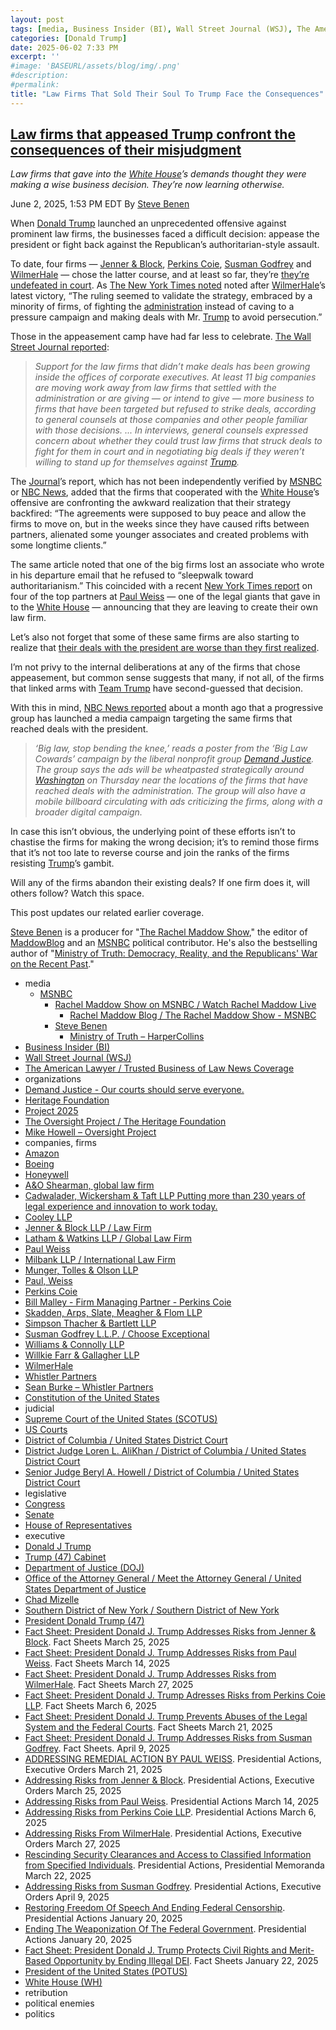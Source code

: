 ```yaml
---
layout: post
tags: [media, Business Insider (BI), Wall Street Journal (WSJ), The American Lawyer / Trusted Business of Law News Coverage, organizations, Demand Justice - Our courts should serve everyone., Heritage Foundation, Project 2025, The Oversight Project / The Heritage Foundation, Mike Howell – Oversight Project, companies firms, Amazon, Boeing, Honeywell, A&O Shearman global law firm, Cadwalader Wickersham & Taft LLP Putting more than 230 years of legal experience and innovation to work today., Cooley LLP, Jenner & Block LLP / Law Firm, Latham & Watkins LLP / Global Law Firm, Paul Weiss, Milbank LLP / International Law Firm, Munger Tolles & Olson LLP, Paul Weiss, Perkins Coie, Bill Malley - Firm Managing Partner - Perkins Coie, Skadden Arps Slate Meagher & Flom LLP, Simpson Thacher & Bartlett LLP, Susman Godfrey L.L.P. / Choose Exceptional, Williams & Connolly LLP, Willkie Farr & Gallagher LLP, WilmerHale, Whistler Partners, Sean Burke – Whistler Partners, Constitution of the United States, judicial, Supreme Court of the United States (SCOTUS), US Courts, District of Columbia / United States District Court, District Judge Loren L. AliKhan / District of Columbia / United States District Court, Senior Judge Beryl A. Howell / District of Columbia / United States District Court, legislative, Congress, Senate, House of Representatives, executive, Donald J Trump, Trump (47) Cabinet, Department of Justice (DOJ), Office of the Attorney General / Meet the Attorney General / United States Department of Justice, Chad Mizelle, Southern District of New York / Southern District of New York, President Donald Trump (47), Fact Sheet –  President Donald J. Trump Addresses Risks from Jenner & Block. Fact Sheets March 25 2025, Fact Sheet –  President Donald J. Trump Addresses Risks from Paul Weiss. Fact Sheets March 14 2025, Fact Sheet –  President Donald J. Trump Addresses Risks from WilmerHale. Fact Sheets March 27 2025, Fact Sheet –  President Donald J. Trump Adresses Risks from Perkins Coie LLP. Fact Sheets March 6 2025, Fact Sheet –  President Donald J. Trump Prevents Abuses of the Legal System and the Federal Courts. Fact Sheets March 21 2025, Fact Sheet –  President Donald J. Trump Addresses Risks from Susman Godfrey. Fact Sheets. April 9 2025, ADDRESSING REMEDIAL ACTION BY PAUL WEISS. Presidential Actions Executive Orders March 21 2025, Addressing Risks from Jenner & Block. Presidential Actions Executive Orders March 25 2025, Addressing Risks from Paul Weiss. Presidential Actions March 14 2025, Addressing Risks from Perkins Coie LLP. Presidential Actions March 6 2025, Addressing Risks From WilmerHale. Presidential Actions Executive Orders March 27 2025, Rescinding Security Clearances and Access to Classified Information from Specified Individuals. Presidential Actions Presidential Memoranda March 22 2025, Addressing Risks from Susman Godfrey. Presidential Actions Executive Orders April 9 2025, Restoring Freedom Of Speech And Ending Federal Censorship. Presidential Actions January 20 2025, Ending The Weaponization Of The Federal Government. Presidential Actions January 20 2025, Fact Sheet –  President Donald J. Trump Protects Civil Rights and Merit-Based Opportunity by Ending Illegal DEI. Fact Sheets January 22 2025, President of the United States (POTUS), White House (WH), retribution, political enemies, politics]
categories: [Donald Trump]
date: 2025-06-02 7:33 PM
excerpt: ''
#image: 'BASEURL/assets/blog/img/.png'
#description:
#permalink:
title: "Law Firms That Sold Their Soul To Trump Face the Consequences"
---
```



## [Law firms that appeased Trump confront the consequences of their misjudgment](https://www.msnbc.com/rachel-maddow-show/maddowblog/law-firms-appeased-trump-confront-consequences-misjudgment-rcna210449)

*Law firms that gave into the [White House](https://www.whitehouse.gov/)’s demands thought they were making a wise business decision. They’re now learning otherwise.*

June 2, 2025, 1:53 PM EDT
By [Steve Benen](https://www.msnbc.com/author/steve-benen-ncpn433601)

When [Donald Trump](https://www.donaldjtrump.com/) launched an unprecedented offensive against prominent law firms, the businesses faced a difficult decision: appease the president or fight back against the Republican’s authoritarian-style assault.

To date, four firms — [Jenner & Block](https://www.jenner.com/), [Perkins Coie](https://perkinscoie.com/), [Susman Godfrey](https://www.susmangodfrey.com/) and [WilmerHale](https://www.wilmerhale.com/) — chose the latter course, and at least so far, they’re [they’re undefeated in court](https://www.msnbc.com/rachel-maddow-show/maddowblog/judge-strikes-trump-executive-order-targeting-law-firm-extending-losin-rcna209344). As [The New York Times noted](https://www.nytimes.com/2025/05/27/us/politics/trump-law-firms-wilmerhale.html) noted after [WilmerHale](https://www.wilmerhale.com/)’s latest victory, “The ruling seemed to validate the strategy, embraced by a minority of firms, of fighting the [administration](https://www.whitehouse.gov/administration/) instead of caving to a pressure campaign and making deals with Mr. [Trump](https://www.donaldjtrump.com/) to avoid persecution.”

Those in the appeasement camp have had far less to celebrate. [The Wall Street Journal reported](https://www.wsj.com/us-news/law/law-firms-trump-deals-clients-71b3616d?mod=hp_lead_pos7):

> *Support for the law firms that didn’t make deals has been growing inside the offices of corporate executives. At least 11 big companies are moving work away from law firms that settled with the administration or are giving — or intend to give — more business to firms that have been targeted but refused to strike deals, according to general counsels at those companies and other people familiar with those decisions. ... In interviews, general counsels expressed concern about whether they could trust law firms that struck deals to fight for them in court and in negotiating big deals if they weren’t willing to stand up for themselves against [Trump](https://www.donaldjtrump.com/).*

The [Journal](https://www.wsj.com/)’s report, which has not been independently verified by [MSNBC](https://www.msnbc.com/) or [NBC News](https://www.nbcnews.com/), added that the firms that cooperated with the [White House](https://www.whitehouse.gov/)’s offensive are confronting the awkward realization that their strategy backfired: “The agreements were supposed to buy peace and allow the firms to move on, but in the weeks since they have caused rifts between partners, alienated some younger associates and created problems with some longtime clients.”

The same article noted that one of the big firms lost an associate who wrote in his departure email that he refused to “sleepwalk toward authoritarianism.” This coincided with a recent [New York Times report](https://www.nytimes.com/2025/05/23/business/karen-dunn-paul-weiss-partners.html) on four of the top partners at [Paul Weiss](https://www.paulweiss.com/) — one of the legal giants that gave in to the [White House](https://www.whitehouse.gov/) — announcing that they are leaving to create their own law firm.

Let’s also not forget that some of these same firms are also starting to realize that [their deals with the president are worse than they first realized](https://www.msnbc.com/rachel-maddow-show/maddowblog/prominent-law-firms-lando-calrissian-common-rcna201726).

I’m not privy to the internal deliberations at any of the firms that chose appeasement, but common sense suggests that many, if not all, of the firms that linked arms with [Team Trump](https://www.donaldjtrump.com/) have second-guessed that decision.

With this in mind, [NBC News reported](https://www.nbcnews.com/politics/trump-administration/furor-trumps-targeting-law-firms-heats-court-fight-ad-campaign-rcna202570) about a month ago that a progressive group has launched a media campaign targeting the same firms that reached deals with the president.

> *‘Big law, stop bending the knee,’ reads a poster from the ‘Big Law Cowards’ campaign by the liberal nonprofit group [Demand Justice](https://demandjustice.org/). The group says the ads will be wheatpasted strategically around [Washington](https://dc.gov/) on Thursday near the locations of the firms that have reached deals with the administration. The group will also have a mobile billboard circulating with ads criticizing the firms, along with a broader digital campaign.*

In case this isn’t obvious, the underlying point of these efforts isn’t to chastise the firms for making the wrong decision; it’s to remind those firms that it’s not too late to reverse course and join the ranks of the firms resisting [Trump](https://www.donaldjtrump.com/)’s gambit.

Will any of the firms abandon their existing deals? If one firm does it, will others follow? Watch this space.

This post updates our related earlier coverage.

[Steve Benen](https://www.msnbc.com/author/steve-benen-ncpn433601) is a producer for "[The Rachel Maddow Show](https://www.msnbc.com/rachel-maddow-show)," the editor of [MaddowBlog](https://www.msnbc.com/maddowblog) and an [MSNBC](https://www.msnbc.com/) political contributor. He's also the bestselling author of "[Ministry of Truth: Democracy, Reality, and the Republicans' War on the Recent Past](https://www.harpercollins.com/products/ministry-of-truth-steve-benen)."

- media
    - [MSNBC](https://www.msnbc.com/)
        - [Rachel Maddow Show on MSNBC / Watch Rachel Maddow Live](https://www.msnbc.com/rachel-maddow-show)
            - [Rachel Maddow Blog / The Rachel Maddow Show - MSNBC](https://www.msnbc.com/maddowblog)
        - [Steve Benen](https://www.msnbc.com/author/steve-benen-ncpn433601)
            - [Ministry of Truth – HarperCollins](https://www.harpercollins.com/products/ministry-of-truth-steve-benen)
- [Business Insider (BI)](https://www.businessinsider.com/)
- [Wall Street Journal (WSJ)](https://www.wsj.com/)
- [The American Lawyer / Trusted Business of Law News Coverage](https://www.law.com/americanlawyer/)
- organizations
- [Demand Justice - Our courts should serve everyone.](https://demandjustice.org/)
- [Heritage Foundation](https://www.heritage.org/)
- [Project 2025](https://www.project2025.org/)
- [The Oversight Project / The Heritage Foundation](https://www.heritage.org/oversight)
- [Mike Howell – Oversight Project](https://www.heritage.org/staff/mike-howell)
- companies, firms
- [Amazon](https://www.amazon.com/)
- [Boeing](https://www.boeing.com/)
- [Honeywell](https://www.honeywell.com/)
- [A&O Shearman, global law firm](https://www.aoshearman.com/)
- [Cadwalader, Wickersham & Taft LLP Putting more than 230 years of legal experience and innovation to work today.](https://www.cadwalader.com/)
- [Cooley LLP](https://www.cooley.com/)
- [Jenner & Block LLP / Law Firm](https://www.jenner.com/)
- [Latham & Watkins LLP / Global Law Firm](https://www.lw.com/en)
- [Paul Weiss](https://www.paulweiss.com/)
- [Milbank LLP / International Law Firm](https://www.milbank.com/en/)
- [Munger, Tolles & Olson LLP](https://www.mto.com/)
- [Paul, Weiss](https://www.paulweiss.com/)
- [Perkins Coie](https://perkinscoie.com/)
- [Bill Malley - Firm Managing Partner - Perkins Coie](https://perkinscoie.com/professionals/william-g-malley)
- [Skadden, Arps, Slate, Meagher & Flom LLP](https://www.skadden.com/)
- [Simpson Thacher & Bartlett LLP](https://www.stblaw.com/)
- [Susman Godfrey L.L.P. / Choose Exceptional](https://www.susmangodfrey.com/)
- [Williams & Connolly LLP](https://www.wc.com/)
- [Willkie Farr & Gallagher LLP](https://www.willkie.com/)
- [WilmerHale](https://www.wilmerhale.com/)
- [Whistler Partners](https://www.whistlerpartners.com/)
- [Sean Burke – Whistler Partners](https://www.whistlerpartners.com/team/sean-burke)
- [Constitution of the United States](https://constitution.congress.gov/constitution/)
- judicial
- [Supreme Court of the United States (SCOTUS)](https://www.supremecourt.gov/)
- [US Courts](https://www.uscourts.gov/)
- [District of Columbia / United States District Court](https://www.dcd.uscourts.gov/)
- [District Judge Loren L. AliKhan / District of Columbia / United States District Court](https://www.dcd.uscourts.gov/content/district-judge-loren-l-alikhan)
- [Senior Judge Beryl A. Howell / District of Columbia / United States District Court](https://www.dcd.uscourts.gov/content/senior-judge-beryl-howell)
- legislative
- [Congress](https://www.congress.gov/)
- [Senate](https://www.senate.gov/)
- [House of Representatives](https://www.house.gov/)
- executive
- [Donald J Trump](https://www.donaldjtrump.com/)
- [Trump (47) Cabinet](https://www.whitehouse.gov/administration/the-cabinet/)
- [Department of Justice (DOJ)](https://www.justice.gov/)
- [Office of the Attorney General / Meet the Attorney General / United States Department of Justice](https://www.justice.gov/ag/staff-profile/meet-attorney-general)
- [Chad Mizelle](https://www.linkedin.com/in/chad-mizelle-36366917/)
- [Southern District of New York / Southern District of New York](https://www.justice.gov/usao-sdny)
- [President Donald Trump (47)](https://www.whitehouse.gov/administration/donald-j-trump/)
- [Fact Sheet: President Donald J. Trump Addresses Risks from Jenner & Block](https://www.whitehouse.gov/fact-sheets/2025/03/fact-sheet-president-donald-j-trump-addresses-risks-from-jenner-block/). Fact Sheets March 25, 2025
- [Fact Sheet: President Donald J. Trump Addresses Risks from Paul Weiss](https://www.whitehouse.gov/fact-sheets/2025/03/fact-sheet-president-donald-j-trump-addresses-risks-from-paul-weiss/). Fact Sheets March 14, 2025
- [Fact Sheet: President Donald J. Trump Addresses Risks from WilmerHale](https://www.whitehouse.gov/fact-sheets/2025/03/fact-sheet-president-donald-j-trump-addresses-risks-from-wilmerhale/). Fact Sheets March 27, 2025
- [Fact Sheet: President Donald J. Trump Adresses Risks from Perkins Coie LLP](https://www.whitehouse.gov/fact-sheets/2025/03/fact-sheet-president-donald-j-trump-adresses-risks-from-perkins-coie-llp/). Fact Sheets March 6, 2025
- [Fact Sheet: President Donald J. Trump Prevents Abuses of the Legal System and the Federal Courts](https://www.whitehouse.gov/fact-sheets/2025/03/fact-sheet-president-donald-j-trump-prevents-abuses-of-the-legal-system-and-the-federal-courts/). Fact Sheets March 21, 2025
- [Fact Sheet: President Donald J. Trump Addresses Risks from Susman Godfrey](https://www.whitehouse.gov/fact-sheets/2025/04/fact-sheet-president-donald-j-trump-addresses-risks-from-susman-godfrey/). Fact Sheets. April 9, 2025
- [ADDRESSING REMEDIAL ACTION BY PAUL WEISS](https://www.whitehouse.gov/presidential-actions/2025/03/addressing-remedial-action-by-paul-weiss/). Presidential Actions, Executive Orders March 21, 2025
- [Addressing Risks from Jenner & Block](https://www.whitehouse.gov/presidential-actions/2025/03/addressing-risks-from-jenner-block/). Presidential Actions, Executive Orders March 25, 2025
- [Addressing Risks from Paul Weiss](https://www.whitehouse.gov/presidential-actions/2025/03/addressing-risks-from-paul-weiss/). Presidential Actions March 14, 2025
- [Addressing Risks from Perkins Coie LLP](https://www.whitehouse.gov/presidential-actions/2025/03/addressing-risks-from-perkins-coie-llp/). Presidential Actions March 6, 2025
- [Addressing Risks From WilmerHale](https://www.whitehouse.gov/presidential-actions/2025/03/addressing-risks-from-wilmerhale/). Presidential Actions, Executive Orders March 27, 2025
- [Rescinding Security Clearances and Access to Classified Information from Specified Individuals](https://www.whitehouse.gov/presidential-actions/2025/03/rescinding-security-clearances-and-access-to-classified-information-from-specified-individuals/). Presidential Actions, Presidential Memoranda March 22, 2025
- [Addressing Risks from Susman Godfrey](https://www.whitehouse.gov/presidential-actions/2025/04/addressing-risks-from-susman-godfrey/). Presidential Actions, Executive Orders April 9, 2025
- [Restoring Freedom Of Speech And Ending Federal Censorship](https://www.whitehouse.gov/presidential-actions/2025/01/restoring-freedom-of-speech-and-ending-federal-censorship/). Presidential Actions January 20, 2025
- [Ending The Weaponization Of The Federal Government](https://www.whitehouse.gov/presidential-actions/2025/01/ending-the-weaponization-of-the-federal-government/). Presidential Actions January 20, 2025
- [Fact Sheet: President Donald J. Trump Protects Civil Rights and Merit-Based Opportunity by Ending Illegal DEI](https://www.whitehouse.gov/fact-sheets/2025/01/fact-sheet-president-donald-j-trump-protects-civil-rights-and-merit-based-opportunity-by-ending-illegal-dei/). Fact Sheets January 22, 2025
- [President of the United States (POTUS)](https://www.whitehouse.gov/)
- [White House (WH)](https://www.whitehouse.gov/)
- retribution
- political enemies
- politics
